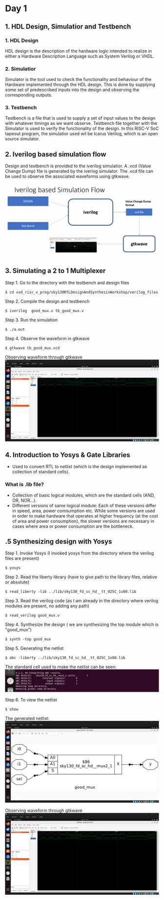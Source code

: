 # Day 1 

## 1. HDL Design, Simulatior and Testbench

### **1. HDL Design**
HDL design is the description of the hardware logic intended to realize in either a Hardware Description Language such as System Verilog or VHDL.

### **2. Simulatior**
Simulator is the tool used to check the functionality and behaviour of the Hardware implemented through the HDL design. This is done by supplying some set of predescribed inputs into the design and observing the corresponding outputs.

### **3. Testbench**
Testbench is a file that is used to supply a set of input values to the design with whatever timings as we want observe. Testbench file together with the Simulator is used to verify the functionality of the design. In this RISC-V SoC tapeout program, the simulatior used wil be Icarus Verilog, which is an open source simulator.

## 2. Iverilog based simulation flow
Design and testbench is provided to the iverilog simulatior. A .vcd (Value Change Dump) file is generated by the iverlog simulator. The .vcd file can be used to observe the associated waveforms using gtkwave.

<img src="images/flow.png" alt="Alt Text" width="500"/>


## 3. Simulating a 2 to 1 Multiplexer

Step 1. Go to the directory with the testbench and design files
```
$ cd vsd_risc_v_prog/sky130RTLDesignAndSynthesisWorkshop/verilog_files
```
Step 2. Compile the design and testbench
```
$ iverilog  good_mux.v tb_good_mux.v
```
Step 3. Run the simulation
```
$ ./a.out
```
Step 4. Observe the waveform in gtkwave
```
$ gtkwave tb_good_mux.vcd
```
Observing waveform through gtkwave
![Alt Text](images/gtkwave_goodmux.png)

## 4. Introduction to Yosys & Gate Libraries

 - Used to convert RTL to netlist (which is the design implemented as collection of standard cells).

### What is .lib file?
 - Collection of basic logical modules, which are the standard cells (AND, OR, NOR...).
 - Different versions of same logical module:
     Each of these versions differ in speed, area, power comsumption etc. While some versions are used in order to make hardware that operates at higher frequency (at the cost of area and power consumption), the slower versions are necessary in cases where area or power consumption are the bottleneck.


## .5 Synthesizing design with Yosys

Step 1. Invoke Yosys (I invoked yosys from the directory where the verilog files are present)
```
$ yosys                  
```
Step 2. Read the liberty library (have to give path to the library files, relative or absolute)
```
$ read_liberty -lib ../lib/sky130_fd_sc_hd__tt_025C_1v80.lib
```
Step 3. Read the verilog code (as I am already in the directory where verilog modules are present, no adding any path)
```
$ read_verilog good_mux.v
```
Step 4. Synthesize the design ( we are synthesizing the top module which is "good_mux")
```
$ synth -top good_mux
```

Step 5. Generating the netlist
```
$ abc -liberty ../lib/sky130_fd_sc_hd__tt_025C_1v80.lib
```
The standard cell used to make the netlist can be seen:
![Alt Text](images/abc_liberty.png)

Step 6. To view the netlist
```
$ show
```
The generated netlist:
![Alt Text](images/netlist.png)


Observing waveform through gtkwave
![Alt Text](images/gtkwave_goodmux.png)
